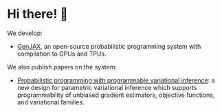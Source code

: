 # Hi there! 🎲

We develop:
* [GenJAX](https://github.com/genjax-dev/genjax-chi), an open-source probabilistic programming system with compilation to GPUs and TPUs.

We also publish papers on the system:
* [Probabilistic programming with programmable variational inference](https://dl.acm.org/doi/10.1145/3656463): a new design for parametric variational inference which supports programmability of unbiased gradient estimators, objective functions, and variational families.
